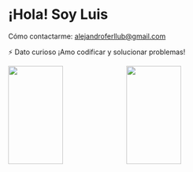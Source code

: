 <h1>¡Hola! Soy Luis </h1>


 Cómo contactarme: alejandroferllub@gmail.com

⚡ Dato curioso ¡Amo codificar y solucionar problemas!

<img align="left" height="200" width="47%" src="https://github-readme-stats.vercel.app/api?username=luisferllub230&show_icons=true&theme=dark" />
<img align="left" height="200" width="47%" src="https://github-readme-stats.vercel.app/api/top-langs/?username=luisferllub230&layout=compact" />
